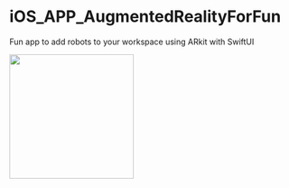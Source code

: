 # iOS_APP_AugmentedRealityForFun
<p>Fun app to add robots to your workspace using ARkit with SwiftUI</p>


<img src= "ezgif.com-gif-maker.gif" width=220/>
